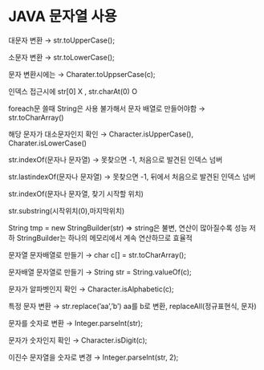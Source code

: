 # JAVA 문자열 사용

대문자 변환 → str.toUpperCase();

소문자 변환 → str.toLowerCase();

문자 변환시에는 → Charater.toUppserCase(c);

인덱스 접근시에 str[0] X , str.charAt(0) O

foreach문 쓸때 String은 사용 불가해서 문자 배열로 만들어야함 → str.toCharArray()

해당 문자가 대소문자인지 확인 → Character.isUpperCase(), Charater.isLowerCase()

str.indexOf(문자나 문자열) → 못찾으면 -1, 처음으로 발견된 인덱스 넘버

str.lastindexOf(문자나 문자열) → 못찾으면 -1, 뒤에서 처음으로 발견된 인덱스 넘버

str.indexOf(문자나 문자열, 찾기 시작할 위치)

str.substring(시작위치(0),마지막위치)

String tmp = new StringBuilder(str) ⇒ string은 불변, 연산이 많아질수록 성능 저하 StringBuilder는 하나의 메모리에서 계속 연산하므로 효율적

문자열 문자배열로 만들기 → char c[] = str.toCharArray();

문자배열 문자열로 만들기 → String str = String.valueOf(c);

문자가 알파벳인지 확인 → Character.isAlphabetic(c);

특정 문자 변환 → str.replace(’aa’,’b’) aa를 b로 변환, replaceAll(정규표현식, 문자)

문자를 숫자로 변환 → Integer.parseInt(str);

문자가 숫자인지 확인 → Character.isDigit(c);

이진수 문자열을 숫자로 변경 → Integer.parseInt(str, 2);
